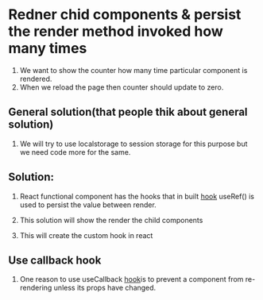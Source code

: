 # Redner chid components & persist the render method invoked how many times

1. We want to show the counter how many time particular component is rendered.
2. When we reload the page then counter should update to zero.

## General solution(that people thik about general solution)

1. We will try to use localstorage to session storage for this purpose but we need code more for the same.

## Solution:

1. React functional component has the hooks that in built <a href="https://www.w3schools.com/react/react_useref.asp" _target="_blank" >hook</a> useRef() is used to persist the value between render.

2. This solution will show the render the child components
3. This will create the custom hook in react

## Use callback hook

1.  One reason to use useCallback <a href="https://www.w3schools.com/react/react_usecallback.asp" 
    _target="_blank" >hook</a>is to prevent a component from re-rendering unless its props have changed.
